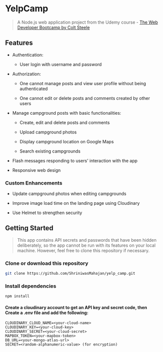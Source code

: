 # YelpCamp

> A Node.js web application project from the Udemy course - [The Web Developer Bootcamp by Colt Steele](https://www.udemy.com/the-web-developer-bootcamp/)

## Features

* Authentication:
  
  * User login with username and password

* Authorization:

  * One cannot manage posts and view user profile without being authenticated

  * One cannot edit or delete posts and comments created by other users

* Manage campground posts with basic functionalities:

  * Create, edit and delete posts and comments

  * Upload campground photos

  * Display campground location on Google Maps
  
  * Search existing campgrounds

* Flash messages responding to users' interaction with the app

* Responsive web design

### Custom Enhancements

* Update campground photos when editing campgrounds

* Improve image load time on the landing page using Cloudinary

* Use Helmet to strengthen security
 
## Getting Started

> This app contains API secrets and passwords that have been hidden deliberately, so the app cannot be run with its features on your local machine. However, feel free to clone this repository if necessary.

### Clone or download this repository

```sh
git clone https://github.com/ShriniwasMahajan/yelp_camp.git
```

### Install dependencies

```sh
npm install
```

#### Create a cloudinary account to get an API key and secret code, then Create a .env file and add the following:

```
CLOUDINARY_CLOUD_NAME=<your-cloud-name>
CLOUDINARY_KEY=<your-cloud-key>
CLOUDINARY_SECRET=<your-cloud-secret>
MAPBOX_TOKEN=<your-mapbox-token>
DB_URL=<your-mongo-atlas-url>
SECRET=<random-alphanumeric-value> (for encryption)
```
